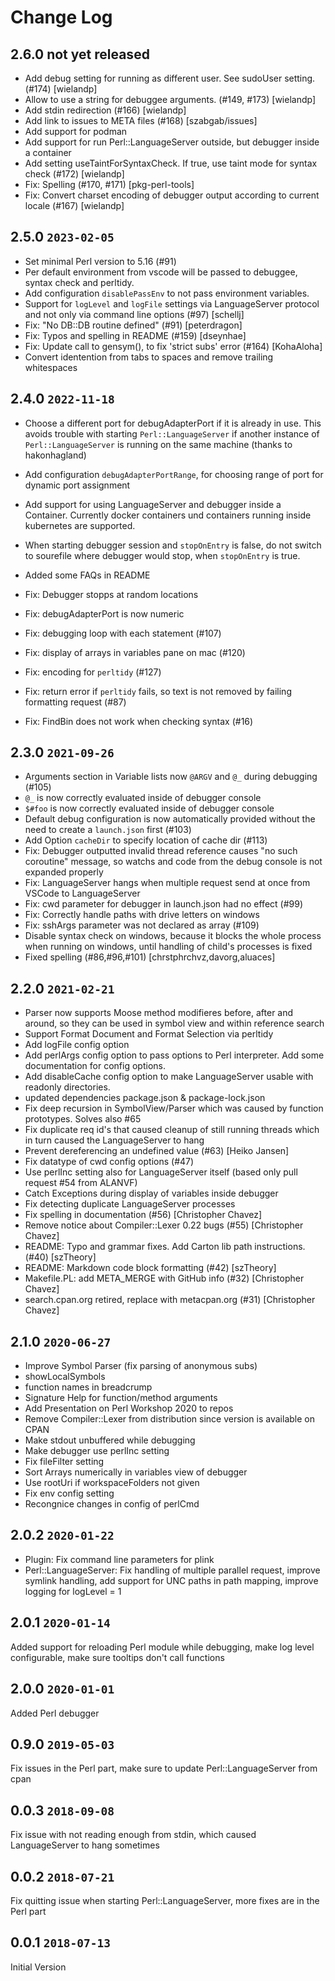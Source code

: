 # Change Log

## 2.6.0   not yet released

- Add debug setting for running as different user. See sudoUser setting. (#174) [wielandp]
- Allow to use a string for debuggee arguments. (#149, #173) [wielandp]
- Add stdin redirection (#166) [wielandp]
- Add link to issues to META files (#168) [szabgab/issues]
- Add support for podman
- Add support for run Perl::LanguageServer outside, but debugger inside a container
- Add setting useTaintForSyntaxCheck. If true, use taint mode for syntax check (#172) [wielandp]
- Fix: Spelling (#170, #171) [pkg-perl-tools]
- Fix: Convert charset encoding of debugger output according to current locale (#167) [wielandp]


## 2.5.0   `2023-02-05`

- Set minimal Perl version to 5.16 (#91)
- Per default environment from vscode will be passed to debuggee, syntax check and perltidy.
- Add configuration `disablePassEnv` to not pass environment variables.
- Support for `logLevel` and `logFile` settings via LanguageServer protocol and
not only via command line options (#97) [schellj]
- Fix: "No DB::DB routine defined" (#91) [peterdragon]
- Fix: Typos and spelling in README (#159) [dseynhae]
- Fix: Update call to gensym(), to fix 'strict subs' error (#164) [KohaAloha]
- Convert identention from tabs to spaces and remove trailing whitespaces 

## 2.4.0   `2022-11-18`

- Choose a different port for debugAdapterPort if it is already in use. This
  avoids trouble with starting `Perl::LanguageServer` if another instance
  of `Perl::LanguageServer` is running on the same machine (thanks to hakonhagland)
- Add configuration `debugAdapterPortRange`, for choosing range of port for dynamic
  port assignment
- Add support for using LanguageServer and debugger inside a Container.
  Currently docker containers und containers running inside kubernetes are supported.
- When starting debugger session and `stopOnEntry` is false, do not switch to sourefile
  where debugger would stop, when `stopOnEntry` is true.
- Added some FAQs in README

- Fix: Debugger stopps at random locations
- Fix: debugAdapterPort is now numeric
- Fix: debugging loop with each statement (#107)
- Fix: display of arrays in variables pane on mac (#120)
- Fix: encoding for `perltidy` (#127)
- Fix: return error if `perltidy` fails, so text is not removed by failing
  formatting request (#87)
- Fix: FindBin does not work when checking syntax (#16)

## 2.3.0   `2021-09-26`

- Arguments section in Variable lists now `@ARGV` and `@_` during debugging (#105)
- `@_` is now correctly evaluated inside of debugger console
- `$#foo` is now correctly evaluated inside of debugger console
- Default debug configuration is now automatically provided without
    the need to create a `launch.json` first (#103)
- Add Option `cacheDir` to specify location of cache dir (#113)
- Fix: Debugger outputted invalid thread reference causes "no such coroutine" message,
    so watchs and code from the debug console is not expanded properly
- Fix: LanguageServer hangs when multiple request send at once from VSCode to LanguageServer
- Fix: cwd parameter for debugger in launch.json had no effect (#99)
- Fix: Correctly handle paths with drive letters on windows
- Fix: sshArgs parameter was not declared as array (#109)
- Disable syntax check on windows, because it blocks the whole process when running on windows,
    until handling of child's processes is fixed
- Fixed spelling (#86,#96,#101) [chrstphrchvz,davorg,aluaces]

## 2.2.0    `2021-02-21`
- Parser now supports Moose method modifieres before, after and around,
  so they can be used in symbol view and within reference search
- Support Format Document and Format Selection via perltidy
- Add logFile config option
- Add perlArgs config option to pass options to Perl interpreter. Add some documentation for config options.
- Add disableCache config option to make LanguageServer usable with readonly directories.
- updated dependencies package.json & package-lock.json
- Fix deep recursion in SymbolView/Parser which was caused by function prototypes.
  Solves also #65
- Fix duplicate req id's that caused cleanup of still
  running threads which in turn caused the LanguageServer to hang
- Prevent dereferencing an undefined value (#63) [Heiko Jansen]
- Fix datatype of cwd config options (#47)
- Use perlInc setting also for LanguageServer itself (based only pull request #54 from ALANVF)
- Catch Exceptions during display of variables inside debugger
- Fix detecting duplicate LanguageServer processes
- Fix spelling in documentation (#56) [Christopher Chavez]
- Remove notice about Compiler::Lexer 0.22 bugs (#55) [Christopher Chavez]
- README: Typo and grammar fixes. Add Carton lib path instructions. (#40) [szTheory]
- README: Markdown code block formatting (#42) [szTheory]
- Makefile.PL: add META_MERGE with GitHub info (#32) [Christopher Chavez]
- search.cpan.org retired, replace with metacpan.org (#31) [Christopher Chavez]

## 2.1.0    `2020-06-27`
- Improve Symbol Parser (fix parsing of anonymous subs)
- showLocalSymbols
- function names in breadcrump
- Signature Help for function/method arguments
- Add Presentation on Perl Workshop 2020 to repos
- Remove Compiler::Lexer from distribution since
    version is available on CPAN
- Make stdout unbuffered while debugging
- Make debugger use perlInc setting
- Fix fileFilter setting
- Sort Arrays numerically in variables view of debugger
- Use rootUri if workspaceFolders not given
- Fix env config setting
- Recongnice changes in config of perlCmd

## 2.0.2    `2020-01-22`
- Plugin: Fix command line parameters for plink
- Perl::LanguageServer: Fix handling of multiple parallel request, improve symlink handling, add support for UNC paths in path mapping, improve logging for logLevel = 1

## 2.0.1    `2020-01-14`
Added support for reloading Perl module while debugging, make log level configurable, make sure tooltips don't call functions

## 2.0.0    `2020-01-01`
Added Perl debugger

## 0.9.0   `2019-05-03`
Fix issues in the Perl part, make sure to update Perl::LanguageServer from cpan

## 0.0.3   `2018-09-08`
Fix issue with not reading enough from stdin, which caused LanguageServer to hang sometimes

## 0.0.2  `2018-07-21`
Fix quitting issue when starting Perl::LanguageServer, more fixes are in the Perl part

## 0.0.1  `2018-07-13`
Initial Version


